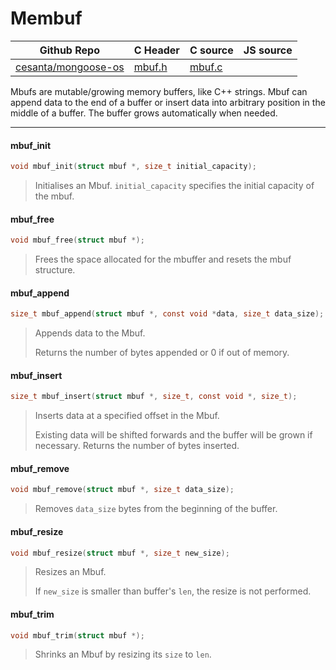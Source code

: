 # Membuf
| Github Repo | C Header | C source  | JS source |
| ----------- | -------- | --------  | ----------------- |
| [cesanta/mongoose-os](https://github.com/cesanta/mongoose-os) | [mbuf.h](https://github.com/cesanta/mongoose-os/tree/master/common/mbuf.h) | [mbuf.c](https://github.com/cesanta/mongoose-os/tree/master/common/mbuf.c)  | &nbsp;         |


Mbufs are mutable/growing memory buffers, like C++ strings.
Mbuf can append data to the end of a buffer or insert data into arbitrary
position in the middle of a buffer. The buffer grows automatically when
needed.
 

 ----- 
#### mbuf_init

```c
void mbuf_init(struct mbuf *, size_t initial_capacity);
```
> 
> Initialises an Mbuf.
> `initial_capacity` specifies the initial capacity of the mbuf.
>  
#### mbuf_free

```c
void mbuf_free(struct mbuf *);
```
>  Frees the space allocated for the mbuffer and resets the mbuf structure. 
#### mbuf_append

```c
size_t mbuf_append(struct mbuf *, const void *data, size_t data_size);
```
> 
> Appends data to the Mbuf.
> 
> Returns the number of bytes appended or 0 if out of memory.
>  
#### mbuf_insert

```c
size_t mbuf_insert(struct mbuf *, size_t, const void *, size_t);
```
> 
> Inserts data at a specified offset in the Mbuf.
> 
> Existing data will be shifted forwards and the buffer will
> be grown if necessary.
> Returns the number of bytes inserted.
>  
#### mbuf_remove

```c
void mbuf_remove(struct mbuf *, size_t data_size);
```
>  Removes `data_size` bytes from the beginning of the buffer. 
#### mbuf_resize

```c
void mbuf_resize(struct mbuf *, size_t new_size);
```
> 
> Resizes an Mbuf.
> 
> If `new_size` is smaller than buffer's `len`, the
> resize is not performed.
>  
#### mbuf_trim

```c
void mbuf_trim(struct mbuf *);
```
>  Shrinks an Mbuf by resizing its `size` to `len`. 
